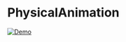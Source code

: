PhysicalAnimation
=================
[![Demo](https://img.youtube.com/vi/8xmcr7vXciQ/hqdefault.jpg)](https://www.youtube.com/watch?v=8xmcr7vXciQ)
